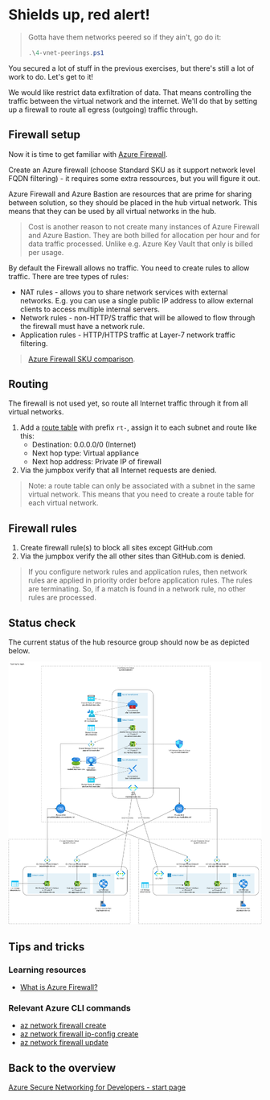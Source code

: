 # Shields up, red alert!

> Gotta have them networks peered so if they ain't, go do it:
>
> ```ps1
> .\4-vnet-peerings.ps1
> ```

You secured a lot of stuff in the previous exercises, but there's still a lot of work to do. Let's get to it!

We would like restrict data exfiltration of data. That means controlling the traffic between the virtual network and the internet. We'll do that by setting up a firewall to route all egress (outgoing) traffic through.

## Firewall setup

Now it is time to get familiar with [Azure Firewall](https://learn.microsoft.com/azure/firewall/overview).

Create an Azure firewall (choose Standard SKU as it support network level FQDN filtering) - it requires some extra ressources, but you will figure it out.

Azure Firewall and Azure Bastion are resources that are prime for sharing between solution, so they should be placed in the hub virtual network. This means that they can be used by all virtual networks in the hub.

> Cost is another reason to not create many instances of Azure Firewall and Azure Bastion. They are both billed for allocation per hour and for data traffic processed. Unlike e.g. Azure Key Vault that only is billed per usage.

By default the Firewall allows no traffic. You need to create rules to allow traffic. There are tree types of rules:

- NAT rules - allows you to share network services with external networks. E.g. you can use a single public IP address to allow external clients to access multiple internal servers.
- Network rules - non-HTTP/S traffic that will be allowed to flow through the firewall must have a network rule.
- Application rules - HTTP/HTTPS traffic at Layer-7 network traffic filtering.

> [Azure Firewall SKU comparison](https://learn.microsoft.com/en-us/azure/firewall/choose-firewall-sku).

## Routing

The firewall is not used yet, so route all Internet traffic through it from all virtual networks.

1. Add a [route table](https://learn.microsoft.com/azure/virtual-network/manage-route-table) with prefix `rt-`, assign it to each subnet and route like this:
    - Destination: 0.0.0.0/0 (Internet)
    - Next hop type: Virtual appliance
    - Next hop address: Private IP of firewall
1. Via the jumpbox verify that all Internet requests are denied.

> Note: a route table can only be associated with a subnet in the same virtual network. This means that you need to create a route table for each virtual network.

## Firewall rules

1. Create firewall rule(s) to block all sites except GitHub.com
2. Via the jumpbox verify the all other sites than GitHub.com is denied.

> If you configure network rules and application rules, then network rules are applied in priority order before application rules. The rules are terminating. So, if a match is found in a network rule, no other rules are processed.

## Status check

The current status of the hub resource group should now be as depicted below.

![5](../../assets/5-architecture.drawio.png)

## Tips and tricks

### Learning resources

- [What is Azure Firewall?](https://learn.microsoft.com/azure/firewall/overview)

### Relevant Azure CLI commands

- [az network firewall create](https://learn.microsoft.com/cli/azure/network/firewall?view=azure-cli-latest#az-network-firewall-create(azure-firewall))
- [az network firewall ip-config create](https://learn.microsoft.com/cli/azure/network/firewall/ip-config?view=azure-cli-latest#az-network-firewall-ip-config-create(azure-firewall))
- [az network firewall update](https://learn.microsoft.com/cli/azure/network/firewall?view=azure-cli-latest#az-network-firewall-update(azure-firewall))

## Back to the overview

[Azure Secure Networking for Developers - start page](/README.md)
